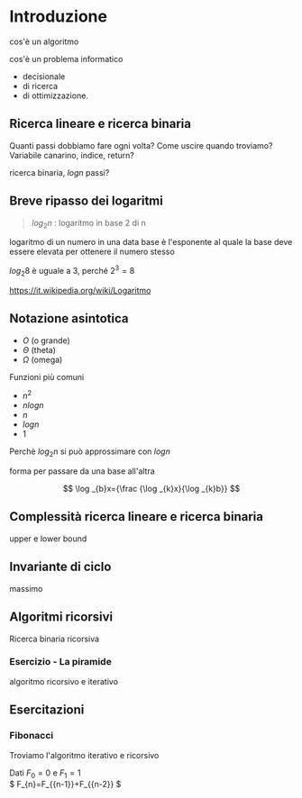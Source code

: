 # Introduzione

cos'è un algoritmo

cos'è un problema informatico
- decisionale
- di ricerca
- di ottimizzazione.

## Ricerca lineare e ricerca binaria

Quanti passi dobbiamo fare ogni volta?
Come uscire quando troviamo?  
Variabile canarino, indice, return?

ricerca binaria, $logn$ passi?

## Breve ripasso dei logaritmi

> $log_2n$ : logaritmo in base 2 di n

logaritmo di un numero in una data base è l'esponente al quale la base deve essere elevata per ottenere il numero stesso

$log_2 8$ è uguale a 3, perché $2^3=8$

https://it.wikipedia.org/wiki/Logaritmo

## Notazione asintotica

- $O$ (o grande)
- $\Theta$ (theta)
- $\Omega$ (omega) 

Funzioni più comuni
- $n^2$
- $n logn$
- $n$
- $logn$
- $1$

Perchè $log_2n$ si può approssimare con $logn$

forma per passare da una base all'altra

$$ \log _{b}x={\frac  {\log _{k}x}{\log _{k}b}} $$

## Complessità ricerca lineare e ricerca binaria 
upper e lower bound

## Invariante di ciclo
massimo

## Algoritmi ricorsivi
Ricerca binaria ricorsiva

### **Esercizio** - La piramide
algoritmo ricorsivo e iterativo

## Esercitazioni

### Fibonacci
Troviamo l'algoritmo iterativo e ricorsivo 

Dati $F_{0} = 0$ e $F_{1} = 1$  
$ F_{n}=F_{{n-1}}+F_{{n-2}} $